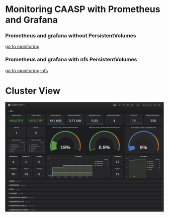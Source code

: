 # Monitoring CAASP with Prometheus and Grafana
### Prometheus and grafana without PersistentVolumes
 [go to monitoring](/monitoring)
### Prometheus and grafana with nfs PersistentVolumes 
 [go to monitoring-nfs](/monitoring-nfs)
 
 # Cluster View
 ![alt text](img/CaaSP-Cluster-view.png "CaaSP Cluster Dashboard")
